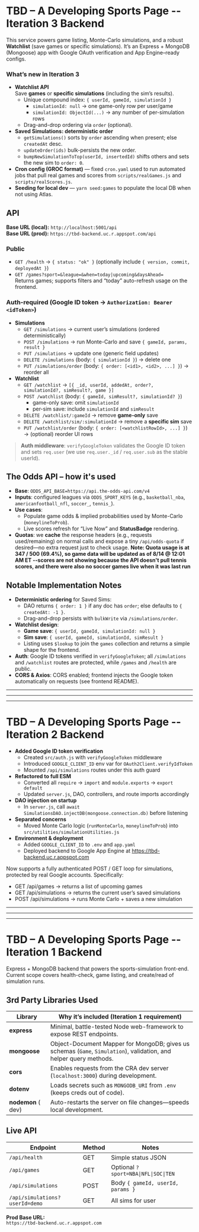 # TBD – A Developing Sports Page -- Iteration 3 Backend

This service powers game listing, Monte-Carlo simulations, and a robust **Watchlist** (save games or specific simulations). It’s an Express + MongoDB (Mongoose) app with Google OAuth verification and App Engine–ready configs.

### What’s new in Iteration 3
- **Watchlist API**  
  Save **games** or **specific simulations** (including the sim’s results).  
  - Unique compound index: `{ userId, gameId, simulationId }`  
    - `simulationId: null` → one game-only row per user/game  
    - `simulationId: ObjectId(...)` → any number of per-simulation rows  
  - Drag-and-drop ordering via `order` (optional).  
- **Saved Simulations: deterministic order**  
  - `getSimulations()` sorts by `order` ascending when present; else `createdAt` desc.  
  - `updateOrder(ids)` bulk-persists the new order.  
  - `bumpNewSimulationToTop(userId, insertedId)` shifts others and sets the new sim to `order: 0`.  
- **Cron config (GROC format)** — fixed `cron.yaml` used to run automated jobs that pull real games and scores from `scripts/realGames.js` and `scripts/realScores.js`.
- **Seeding for local dev** — `yarn seed:games` to populate the local DB when not using Atlas.

## API

**Base URL (local):** `http://localhost:5001/api`  
**Base URL (prod):** `https://tbd-backend.uc.r.appspot.com/api`

### Public
- `GET /health` → `{ status: "ok" }` (optionally include `{ version, commit, deployedAt }`)
- `GET /games?sport=&league=&when=today|upcoming&daysAhead=`  
  Returns games; supports filters and “today” auto-refresh usage on the frontend.

### Auth-required (Google ID token → `Authorization: Bearer <idToken>`)
- **Simulations**
  - `GET /simulations` → current user’s simulations (ordered deterministically)
  - `POST /simulations` → run Monte-Carlo and save `{ gameId, params, result }`
  - `PUT /simulations` → update one (generic field updates)
  - `DELETE /simulations` (body: `{ simulationId }`) → delete one
  - `PUT /simulations/order` (body: `{ order: [<id1>, <id2>, ...] }`) → reorder all
- **Watchlist**
  - `GET /watchlist` → `[{ _id, userId, addedAt, order?, simulationId?, simResult?, game }]`
  - `POST /watchlist` (body: `{ gameId, simResult?, simulationId? }`)  
    - game-only save: omit `simulationId`  
    - per-sim save: include `simulationId` and `simResult`
  - `DELETE /watchlist/:gameId` → remove **game-only** save
  - `DELETE /watchlist/sim/:simulationId` → remove a **specific sim** save
  - `PUT /watchlist/order` (body: `{ order: [<watchlistRowId>, ...] }`) → (optional) reorder UI rows

> **Auth middleware**: `verifyGoogleToken` validates the Google ID token and sets `req.user` (we use `req.user._id` / `req.user.sub` as the stable userId).

## The Odds API – how it's used

- **Base**: `ODDS_API_BASE=https://api.the-odds-api.com/v4`
- **Inputs**: configured leagues via `ODDS_SPORT_KEYS` (e.g., `basketball_nba`, `americanfootball_nfl`, `soccer_`, `tennis_`).
- **Use cases**:
  - Populate game odds & implied probabilities used by Monte-Carlo (`moneylineToProb`).
  - Live scores refresh for “Live Now” and **StatusBadge** rendering.
- **Quotas**: we **cache** the response headers (e.g., requests used/remaining) on normal calls and expose a tiny `/api/odds-quota` if desired—no extra request just to check usage.
**Note: Quota usage is at 347 / 500 (69.4%), so game data will be updated as of 8/14 @ 12:01 AM ET --scores are not showing because the API doesn't pull tennis scores, and there were also no soccer games live when it was last run**

## Notable Implementation Notes

- **Deterministic ordering** for Saved Sims:
  - DAO returns `{ order: 1 }` if any doc has `order`; else defaults to `{ createdAt: -1 }`.
  - Drag-and-drop persists with `bulkWrite` via `/simulations/order`.
- **Watchlist design**:
  - **Game save**: `{ userId, gameId, simulationId: null }`
  - **Sim save**: `{ userId, gameId, simulationId, simResult }`
  - Listing uses `$lookup` to join the `games` collection and returns a simple shape for the frontend.
- **Auth**: Google ID tokens verified in `verifyGoogleToken`; all `/simulations` and `/watchlist` routes are protected, while `/games` and `/health` are public.
- **CORS & Axios**: CORS enabled; frontend injects the Google token automatically on requests (see frontend README).

------------------------------------------------------------------------------------------------------------------------------------------------------------------
------------------------------------------------------------------------------------------------------------------------------------------------------------------
------------------------------------------------------------------------------------------------------------------------------------------------------------------

# TBD – A Developing Sports Page -- Iteration 2 Backend

- **Added Google ID token verification**  
  - Created `src/auth.js` with `verifyGoogleToken` middleware  
  - Introduced `GOOGLE_CLIENT_ID` env var for `OAuth2Client.verifyIdToken`  
  - Mounted `/api/simulations` routes under this auth guard  
- **Refactored to full ESM**  
  - Converted all `require` → `import` and `module.exports` → `export default`  
  - Updated `server.js`, DAO, controllers, and route imports accordingly  
- **DAO injection on startup**  
  - In `server.js`, call `await SimulationsDAO.injectDB(mongoose.connection.db)` before listening  
- **Separated concerns**  
  - Moved Monte Carlo logic (`runMonteCarlo`, `moneylineToProb`) into `src/utilities/simulationUtilities.js`  
- **Environment & deployment**  
  - Added `GOOGLE_CLIENT_ID` to `.env` and `app.yaml`  
  - Deployed backend to Google App Engine at https://tbd-backend.uc.r.appspot.com  

Now supports a fully authenticated POST / GET loop for simulations, protected by real Google accounts. Specifically:

* GET /api/games → returns a list of upcoming games
* GET /api/simulations → returns the current user’s saved simulations
* POST /api/simulations → runs Monte Carlo + saves a new simulation

------------------------------------------------------------------------------------------------------------------------------------------------------------------
------------------------------------------------------------------------------------------------------------------------------------------------------------------
------------------------------------------------------------------------------------------------------------------------------------------------------------------

# TBD – A Developing Sports Page -- Iteration 1 Backend

Express + MongoDB backend that powers the sports-simulation front-end.  
Current scope covers health-check, game listing, and create/read of simulation runs.

## 3rd Party Libraries Used

| Library            | Why it’s included (Iteration 1 requirement)                                                                        |
| ------------------ | ------------------------------------------------------------------------------------------------------------------ |
| **express**        | Minimal, battle-tested Node web-framework to expose REST endpoints.                                                |
| **mongoose**       | Object-Document Mapper for MongoDB; gives us schemas (`Game`, `Simulation`), validation, and helper query methods. |
| **cors**           | Enables requests from the CRA dev server (`localhost:3000`) during development.                                    |
| **dotenv**         | Loads secrets such as `MONGODB_URI` from `.env` (keeps creds out of code).                                         |
| **nodemon** ( dev) | Auto-restarts the server on file changes—speeds local development.                                                 |

## Live API

| Endpoint | Method | Notes |
|----------|--------|-------|
| `/api/health` | GET | Simple status JSON |
| `/api/games` | GET | Optional `?sport=NBA\|NFL\|SOC\|TEN` |
| `/api/simulations` | POST | Body `{ gameId, userId, params }` |
| `/api/simulations?userId=demo` | GET | All sims for user |

**Prod Base URL:**  
`https://tbd-backend.uc.r.appspot.com`